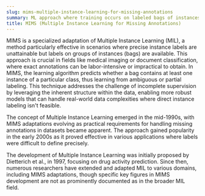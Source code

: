 ```yaml
---
slug: mims-multiple-instance-learning-for-missing-annotations
summary: ML approach where training occurs on labeled bags of instances instead of individual instances, particularly useful when exact annotations are missing.
title: MIMS (Multiple Instance Learning for Missing Annotations)
---
```


MIMS is a specialized adaptation of Multiple Instance Learning (MIL), a method particularly effective in scenarios where precise instance labels are unattainable but labels on groups of instances (bags) are available. This approach is crucial in fields like medical imaging or document classification, where exact annotations can be labor-intensive or impractical to obtain. In MIMS, the learning algorithm predicts whether a bag contains at least one instance of a particular class, thus learning from ambiguous or partial labeling. This technique addresses the challenge of incomplete supervision by leveraging the inherent structure within the data, enabling more robust models that can handle real-world data complexities where direct instance labeling isn't feasible.

The concept of Multiple Instance Learning emerged in the mid-1990s, with MIMS adaptations evolving as practical requirements for handling missing annotations in datasets became apparent. The approach gained popularity in the early 2000s as it proved effective in various applications where labels were difficult to define precisely.

The development of Multiple Instance Learning was initially proposed by Dietterich et al., in 1997, focusing on drug activity prediction. Since then, numerous researchers have extended and adapted MIL to various domains, including MIMS adaptations, though specific key figures in MIMS development are not as prominently documented as in the broader MIL field.
